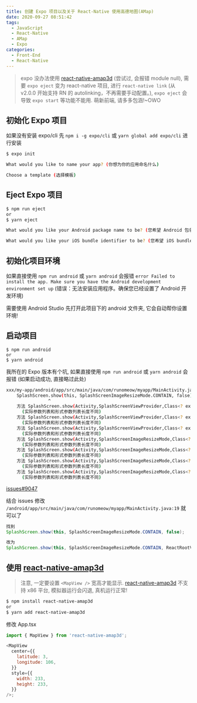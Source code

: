 ```yaml
---
title: 创建 Expo 项目以及关于 React-Native 使用高德地图(AMap)
date: 2020-09-27 08:51:42
tags:
  - JavaScript
  - React-Native
  - AMap
  - Expo
categories:
  - Front-End
  - React-Native
---
```


> expo 没办法使用 [react-native-amap3d](https://github.com/qiuxiang/react-native-amap3d) (尝试过, 会报错 module null), 需要 `expo eject` 变为 react-native 项目, 进行 `react-native link` (从 v2.0.0 开始支持 RN 的 autolinking，不再需要手动配置。), `expo eject` 会导致 `expo start` 等功能不能用.
> 萌新前端, 请多多包涵!~OWO

## 初始化 Expo 项目

如果没有安装 expo/cli 先 `npm i -g expo/cli` 或 `yarn global add expo/cli` 进行安装

```bash
$ expo init

What would you like to name your app? (你想为你的应用命名什么)

Choose a template (选择模板)
```

## Eject Expo 项目

```bash
$ npm run eject
or
$ yarn eject

What would you like your Android package name to be? (您希望 Android 包名是什么？)

What would you like your iOS bundle identifier to be? (您希望 iOS bundle identifier 是什么？)
```

## 初始化项目环境

如果直接使用 `npm run android` 或 `yarn android` 会报错 `error Failed to install the app. Make sure you have the Android development environment set up` (错误：无法安装应用程序。确保您已经设置了 Android 开发环境)

需要使用 Android Studio 先打开此项目下的 android 文件夹, 它会自动帮你设置环境!

## 启动项目

```base
$ npm run android
or
$ yarn android
```

我所在的 Expo 版本有个坑, 如果直接使用 `npm run android` 或 `yarn android` 会报错 (如果启动成功, 直接略过此处)

```bash
xxx/my-app/android/app/src/main/java/com/runomeow/myapp/MainActivity.java:19: 错误: 对于show(MainActivity,SplashScreenImageResizeMode,boolean), 找不到合适的方法
    SplashScreen.show(this, SplashScreenImageResizeMode.CONTAIN, false);
                ^
    方法 SplashScreen.show(Activity,SplashScreenViewProvider,Class<? extends ViewGroup>,boolean,Function0<Unit>,Function1<? super String,Unit>)不适用
      (实际参数列表和形式参数列表长度不同)
    方法 SplashScreen.show(Activity,SplashScreenViewProvider,Class<? extends ViewGroup>,boolean,Function0<Unit>)不适用
      (实际参数列表和形式参数列表长度不同)
    方法 SplashScreen.show(Activity,SplashScreenViewProvider,Class<? extends ViewGroup>,boolean)不适用
      (实际参数列表和形式参数列表长度不同)
    方法 SplashScreen.show(Activity,SplashScreenImageResizeMode,Class<? extends ViewGroup>,boolean,SplashScreenViewProvider,Function0<Unit>,Function1<? super String,Unit>)不适用
      (实际参数列表和形式参数列表长度不同)
    方法 SplashScreen.show(Activity,SplashScreenImageResizeMode,Class<? extends ViewGroup>,boolean,SplashScreenViewProvider,Function0<Unit>)不适用
      (实际参数列表和形式参数列表长度不同)
    方法 SplashScreen.show(Activity,SplashScreenImageResizeMode,Class<? extends ViewGroup>,boolean,SplashScreenViewProvider)不适用
      (实际参数列表和形式参数列表长度不同)
    方法 SplashScreen.show(Activity,SplashScreenImageResizeMode,Class<? extends ViewGroup>,boolean)不适用
      (实际参数列表和形式参数列表长度不同)
```

[issues#9047](https://github.com/expo/expo/issues/9047)

结合 issues 修改 `/android/app/src/main/java/com/runomeow/myapp/MainActivity.java:19` 就可以了

```java
找到
SplashScreen.show(this, SplashScreenImageResizeMode.CONTAIN, false);

改为
SplashScreen.show(this, SplashScreenImageResizeMode.CONTAIN, ReactRootView.class, false);
```

## 使用 [react-native-amap3d](https://github.com/qiuxiang/react-native-amap3d)

> 注意, 一定要设置 `<MapView />` 宽高才能显示. [react-native-amap3d](https://github.com/qiuxiang/react-native-amap3d) 不支持 x86 平台, 模拟器运行会闪退, 真机运行正常!

```bash
$ npm install react-native-amap3d
or
$ yarn add react-native-amap3d
```

修改 App.tsx

```javascript
import { MapView } from 'react-native-amap3d';

<MapView
  center={{
    latitude: 3,
    longitude: 106,
  }}
  style={{
    width: 233,
    height: 233,
  }}
/>;
```
